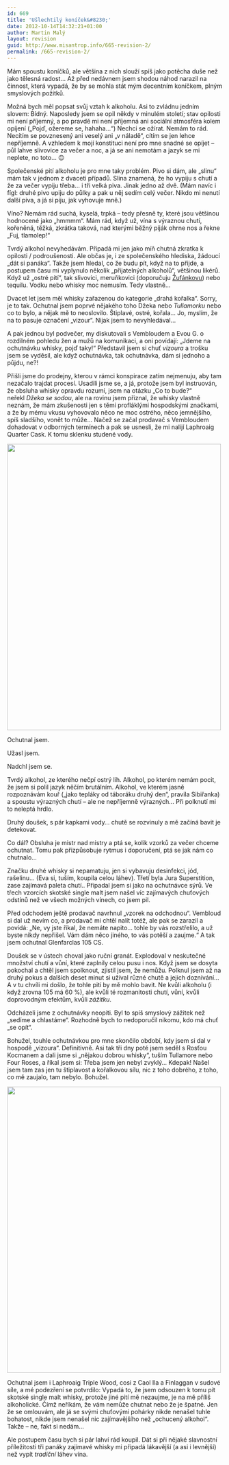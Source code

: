 ```yaml
---
id: 669
title: 'Ušlechtilý koníček&#8230;'
date: 2012-10-14T14:32:21+01:00
author: Martin Malý
layout: revision
guid: http://www.misantrop.info/665-revision-2/
permalink: /665-revision-2/
---
```

Mám spoustu koníčků, ale většina z nich slouží spíš jako potěcha duše než jako tělesná radost&#8230; Až před nedávnem jsem shodou náhod narazil na činnost, která vypadá, že by se mohla stát mým decentním koníčkem, plným smyslových požitků.

<!--more-->

Možná bych měl popsat svůj vztah k alkoholu. Asi to zvládnu jedním slovem: Bídný. Naposledy jsem se opil někdy v minulém století; stav opilosti mi není příjemný, a po pravdě mi není příjemná ani sociální atmosféra kolem opíjení (&#8222;Pojď, ožereme se, hahaha&#8230;&#8220;) Nechci se ožírat. Nemám to rád. Necítím se povznesený ani veselý ani &#8222;v náladě&#8220;, cítím se jen lehce nepříjemně. A vzhledem k mojí konstituci není pro mne snadné se opíjet &#8211; půl lahve slivovice za večer a noc, a já se ani nemotám a jazyk se mi neplete, no toto&#8230; 😉

Společenské pití alkoholu je pro mne taky problém. Pivo si dám, ale &#8222;slinu&#8220; mám tak v jednom z dvaceti případů. Slina znamená, že ho vypiju s chutí a že za večer vypiju třeba&#8230; i tři velká piva. Jinak jedno až dvě. (Mám navíc i fígl: druhé pivo upiju do půlky a pak u něj sedím celý večer. Nikdo mi nenutí další piva, a já si piju, jak vyhovuje mně.)

Víno? Nemám rád suchá, kyselá, trpká &#8211; tedy přesně ty, které jsou většinou hodnocené jako &#8222;hmmmm&#8220;. Mám rád, když už, vína s výraznou chutí, kořeněná, těžká, zkrátka taková, nad kterými běžný piják ohrne nos a řekne &#8222;Fuj, tlamolep!&#8220;

Tvrdý alkohol nevyhedávám. Připadá mi jen jako míň chutná zkratka k opilosti / podroušenosti. Ale občas je, i ze společenského hlediska, žádoucí &#8222;dát si panáka&#8220;. Takže jsem hledal, co že budu pít, když na to přijde, a postupem času mi vyplynulo několik &#8222;přijatelných alkoholů&#8220;, většinou likérů. Když už &#8222;ostré pití&#8220;, tak slivovici, meruňkovici (doporučuju [Žufánkovu](http://www.zufanek.cz/)) nebo tequilu. Vodku nebo whisky moc nemusím. Tedy vlastně&#8230;

Dvacet let jsem měl whisky zařazenou do kategorie &#8222;drahá kořalka&#8220;. Sorry, je to tak. Ochutnal jsem poprvé nějakého toho Džeka nebo _Tullamorku_ nebo co to bylo, a nějak mě to neoslovilo. Štiplavé, ostré, kořala&#8230; Jo, myslím, že na to pasuje označení &#8222;vizour&#8220;. Nijak jsem to nevyhledával&#8230;

A pak jednou byl podvečer, my diskutovali s Vembloudem a Evou G. o rozdílném pohledu žen a mužů na komunikaci, a oni povídají: &#8222;Jdeme na ochutnávku whisky, pojď taky!&#8220; Představil jsem si chuť _vizoura_ a trošku jsem se vyděsil, ale když ochutnávka, tak ochutnávka, dám si jednoho a půjdu, ne?!

Přišli jsme do prodejny, kterou v rámci konspirace zatím nejmenuju, aby tam nezačalo trajdat procesí. Usadili jsme se, a já, protože jsem byl instruován, že obsluha whisky opravdu rozumí, jsem na otázku &#8222;Co to bude?&#8220; neřekl _Džeka se sodou_, ale na rovinu jsem přiznal, že whisky vlastně neznám, že mám zkušenosti jen s těmi profláklými hospodskými značkami, a že by mému vkusu vyhovovalo něco ne moc ostrého, něco jemnějšího, spíš sladšího, vonět to může&#8230; Načež se začal prodavač s Vembloudem dohadovat v odborných termínech a pak se usnesli, že mi nalijí Laphroaig Quarter Cask. K tomu sklenku studené vody.

<a href="http://www.misantrop.info/?attachment_id=666" rel="attachment wp-att-666"><img class="aligncenter size-full wp-image-666" title="WP_000019" src="http://www.misantrop.info/wp-content/uploads/2012/10/WP_000019.jpg" alt="" width="500" height="667" srcset="https://www.misantrop.info/wp-content/uploads/2012/10/WP_000019.jpg 500w, https://www.misantrop.info/wp-content/uploads/2012/10/WP_000019-149x200.jpg 149w, https://www.misantrop.info/wp-content/uploads/2012/10/WP_000019-374x500.jpg 374w" sizes="(max-width: 500px) 100vw, 500px" /></a>

Ochutnal jsem.

Užasl jsem.

Nadchl jsem se.

Tvrdý alkohol, ze kterého nečpí ostrý líh. Alkohol, po kterém nemám pocit, že jsem si polil jazyk něčím brutálním. Alkohol, ve kterém jasně rozpoznávám kouř (&#8222;jako tepláky od táboráku druhý den&#8220;, pravila Sibiřanka) a spoustu výrazných chutí &#8211; ale ne nepříjemně výrazných&#8230; Při polknutí mi to neleptá hrdlo.

Druhý doušek, s pár kapkami vody&#8230; chutě se rozvinuly a mě začíná bavit je detekovat.

Co dál? Obsluha je mistr nad mistry a ptá se, kolik vzorků za večer chceme ochutnat. Tomu pak přizpůsobuje rytmus i doporučení, ptá se jak nám co chutnalo&#8230;

Značku druhé whisky si nepamatuju, jen si vybavuju desinfekci, jód, rašelinu&#8230; (Eva si, tuším, koupila celou láhev). Třetí byla Jura Superstition, zase zajímavá paleta chutí.. Připadal jsem si jako na ochutnávce sýrů. Ve třech vzorcích skotské single malt jsem našel víc zajímavých chuťových odstínů než ve všech možných vínech, co jsem pil.

Před odchodem ještě prodavač navrhnul &#8222;vzorek na odchodnou&#8220;. Vembloud si dal už nevím co, a prodavač mi chtěl nalít totéž, ale pak se zarazil a povídá: &#8222;Ne, vy jste říkal, že nemáte napito&#8230; tohle by vás rozstřelilo, a už byste nikdy nepřišel. Vám dám něco jiného, to vás potěší a zaujme.&#8220; A tak jsem ochutnal Glenfarclas 105 CS.

Doušek se v ústech choval jako ruční granát. Explodoval v neskutečné množství chutí a vůní, které zaplnily celou pusu i nos. Když jsem se dosyta pokochal a chtěl jsem spolknout, zjistil jsem, že nemůžu. Polknul jsem až na druhý pokus a dalších deset minut si užíval různé chutě a jejich doznívání&#8230; A v tu chvíli mi došlo, že tohle pití by mě mohlo bavit. Ne kvůli alkoholu (i když zrovna 105 má 60 %), ale kvůli té rozmanitosti chutí, vůní, kvůli doprovodným efektům, kvůli _zážitku_.

Odcházeli jsme z ochutnávky neopiti. Byl to spíš smyslový zážitek než &#8222;sedíme a chlastáme&#8220;. Rozhodně bych to nedoporučil nikomu, kdo má chuť &#8222;se opít&#8220;.

Bohužel, touhle ochutnávkou pro mne skončilo období, kdy jsem si dal v hospodě &#8222;vizoura&#8220;. Definitivně. Asi tak tři dny poté jsem seděl s Rosťou Kocmanem a dali jsme si &#8222;nějakou dobrou whisky&#8220;, tuším Tullamore nebo Four Roses, a říkal jsem si: Třeba jsem jen nebyl zvyklý&#8230; Kdepak! Našel jsem tam zas jen tu štiplavost a kořalkovou sílu, nic z toho dobrého, z toho, co mě zaujalo, tam nebylo. Bohužel.

<a href="http://www.misantrop.info/?attachment_id=667" rel="attachment wp-att-667"><img class="aligncenter size-full wp-image-667" title="WP_000022" src="http://www.misantrop.info/wp-content/uploads/2012/10/WP_000022.jpg" alt="" width="500" height="667" srcset="https://www.misantrop.info/wp-content/uploads/2012/10/WP_000022.jpg 500w, https://www.misantrop.info/wp-content/uploads/2012/10/WP_000022-149x200.jpg 149w, https://www.misantrop.info/wp-content/uploads/2012/10/WP_000022-374x500.jpg 374w" sizes="(max-width: 500px) 100vw, 500px" /></a>

Ochutnal jsem i Laphroaig Triple Wood, cosi z Caol Ila a Finlaggan v sudové síle, a mé podezření se potvrdilo: Vypadá to, že jsem odsouzen k tomu pít skotské single malt whisky, protože jiné pití mě nezaujme, je na mě příliš alkoholické. Čímž neříkám, že vám nemůže chutnat nebo že je špatné. Jen že se omlouvám, ale já se svými chuťovými pohárky nikde nenašel tuhle bohatost, nikde jsem nenašel nic zajímavějšího než &#8222;ochucený alkohol&#8220;. Takže &#8211; ne, fakt si nedám&#8230;

Ale postupem času bych si pár lahví rád koupil. Dát si při nějaké slavnostní příležitosti tři panáky zajímavé whisky mi připadá lákavější (a asi i levnější) než vypít _tradiční_ láhev vína.